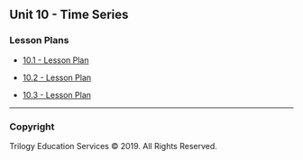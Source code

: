 ## Unit 10 - Time Series

### Lesson Plans

* [10.1 - Lesson Plan](1/LessonPlan.md)

* [10.2 - Lesson Plan](2/LessonPlan.md)

* [10.3 - Lesson Plan](3/LessonPlan.md)

- - -

### Copyright

Trilogy Education Services © 2019. All Rights Reserved.
